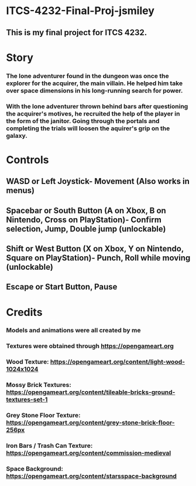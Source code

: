 # ITCS-4232-Final-Proj-jsmiley
## This is my final project for ITCS 4232.

# Story
### The lone adventurer found in the dungeon was once the explorer for the acquirer, the main villain. He helped him take over space dimensions in his long-running search for power.
### With the lone adventurer thrown behind bars after questioning the acquirer's motives, he recruited the help of the player in the form of the janitor. Going through the portals and completing the trials will loosen the aquirer's grip on the galaxy. 

# Controls
## WASD or Left Joystick- Movement (Also works in menus)
## Spacebar or South Button (A on Xbox, B on Nintendo, Cross on PlayStation)- Confirm selection, Jump, Double jump (unlockable)
## Shift or West Button (X on Xbox, Y on Nintendo, Square on PlayStation)- Punch, Roll while moving (unlockable)
## Escape or Start Button, Pause

# Credits
### Models and animations were all created by me
### Textures were obtained through https://opengameart.org
### Wood Texture: https://opengameart.org/content/light-wood-1024x1024
### Mossy Brick Textures: https://opengameart.org/content/tileable-bricks-ground-textures-set-1
### Grey Stone Floor Texture: https://opengameart.org/content/grey-stone-brick-floor-256px
### Iron Bars / Trash Can Texture: https://opengameart.org/content/commission-medieval
### Space Background: https://opengameart.org/content/starsspace-background
